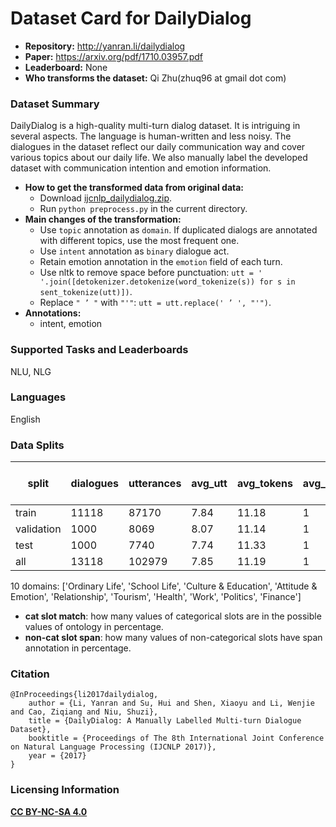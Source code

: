 # Dataset Card for DailyDialog

- **Repository:** http://yanran.li/dailydialog
- **Paper:** https://arxiv.org/pdf/1710.03957.pdf
- **Leaderboard:** None
- **Who transforms the dataset:** Qi Zhu(zhuq96 at gmail dot com)

### Dataset Summary

DailyDialog is a high-quality multi-turn dialog dataset. It is intriguing in several aspects. The language is human-written and less noisy. The dialogues in the dataset reflect our daily communication way and cover various topics about our daily life. We also manually label the developed dataset with communication intention and emotion information.

- **How to get the transformed data from original data:** 
  - Download [ijcnlp_dailydialog.zip](http://yanran.li/files/ijcnlp_dailydialog.zip).
  - Run `python preprocess.py` in the current directory.
- **Main changes of the transformation:**
  - Use `topic` annotation as `domain`. If duplicated dialogs are annotated with different topics, use the most frequent one.
  - Use `intent` annotation as `binary` dialogue act.
  - Retain emotion annotation in the `emotion` field of each turn.
  - Use nltk to remove space before punctuation: `utt = ' '.join([detokenizer.detokenize(word_tokenize(s)) for s in sent_tokenize(utt)])`.
  - Replace `" ’ "` with `"'"`: `utt = utt.replace(' ’ ', "'")`.
- **Annotations:**
  - intent, emotion

### Supported Tasks and Leaderboards

NLU, NLG

### Languages

English

### Data Splits

| split      |   dialogues |   utterances |   avg_utt |   avg_tokens |   avg_domains | cat slot match(state)   | cat slot match(goal)   | cat slot match(dialogue act)   | non-cat slot span(dialogue act)   |
|------------|-------------|--------------|-----------|--------------|---------------|-------------------------|------------------------|--------------------------------|-----------------------------------|
| train      |       11118 |        87170 |      7.84 |        11.18 |             1 | -                       | -                      | -                              | -                                 |
| validation |        1000 |         8069 |      8.07 |        11.14 |             1 | -                       | -                      | -                              | -                                 |
| test       |        1000 |         7740 |      7.74 |        11.33 |             1 | -                       | -                      | -                              | -                                 |
| all        |       13118 |       102979 |      7.85 |        11.19 |             1 | -                       | -                      | -                              | -                                 |

10 domains: ['Ordinary Life', 'School Life', 'Culture & Education', 'Attitude & Emotion', 'Relationship', 'Tourism', 'Health', 'Work', 'Politics', 'Finance']
- **cat slot match**: how many values of categorical slots are in the possible values of ontology in percentage.
- **non-cat slot span**: how many values of non-categorical slots have span annotation in percentage.


### Citation

```
@InProceedings{li2017dailydialog,
    author = {Li, Yanran and Su, Hui and Shen, Xiaoyu and Li, Wenjie and Cao, Ziqiang and Niu, Shuzi},
    title = {DailyDialog: A Manually Labelled Multi-turn Dialogue Dataset},
    booktitle = {Proceedings of The 8th International Joint Conference on Natural Language Processing (IJCNLP 2017)},
    year = {2017}
}
```

### Licensing Information

[**CC BY-NC-SA 4.0**](https://creativecommons.org/licenses/by-nc-sa/4.0/)